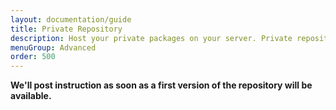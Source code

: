```yaml
---
layout: documentation/guide
title: Private Repository
description: Host your private packages on your server. Private repository is available for free and contains all features included in the official repository.
menuGroup: Advanced
order: 500
---
```


**We'll post instruction as soon as a first version of the repository will be available.**
